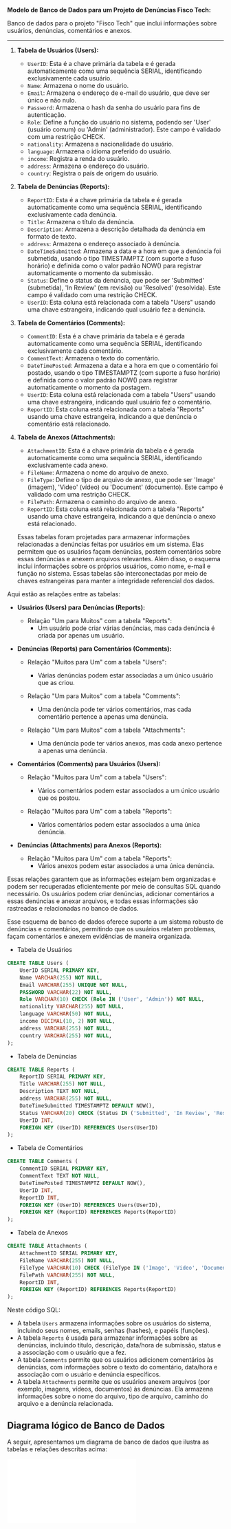 **Modelo de Banco de Dados para um Projeto de Denúncias Fisco Tech:**

Banco de dados para o projeto "Fisco Tech" que inclui informações sobre usuários, denúncias, comentários e anexos.

---

1. **Tabela de Usuários (Users):**
   - `UserID`: Esta é a chave primária da tabela e é gerada automaticamente como uma sequência SERIAL, identificando exclusivamente cada usuário.
   - `Name`: Armazena o nome do usuário.
   - `Email`: Armazena o endereço de e-mail do usuário, que deve ser único e não nulo.
   - `Password`: Armazena o hash da senha do usuário para fins de autenticação.
   - `Role`: Define a função do usuário no sistema, podendo ser 'User' (usuário comum) ou 'Admin' (administrador). Este campo é validado com uma restrição CHECK.
   - `nationality`: Armazena a nacionalidade do usuário.
   - `language`: Armazena o idioma preferido do usuário.
   - `income`: Registra a renda do usuário.
   - `address`: Armazena o endereço do usuário.
   - `country`: Registra o país de origem do usuário.

2. **Tabela de Denúncias (Reports):**
   - `ReportID`: Esta é a chave primária da tabela e é gerada automaticamente como uma sequência SERIAL, identificando exclusivamente cada denúncia.
   - `Title`: Armazena o título da denúncia.
   - `Description`: Armazena a descrição detalhada da denúncia em formato de texto.
   - `address`: Armazena o endereço associado à denúncia.
   - `DateTimeSubmitted`: Armazena a data e a hora em que a denúncia foi submetida, usando o tipo TIMESTAMPTZ (com suporte a fuso horário) e definida como o valor padrão NOW() para registrar automaticamente o momento da submissão.
   - `Status`: Define o status da denúncia, que pode ser 'Submitted' (submetida), 'In Review' (em revisão) ou 'Resolved' (resolvida). Este campo é validado com uma restrição CHECK.
   - `UserID`: Esta coluna está relacionada com a tabela "Users" usando uma chave estrangeira, indicando qual usuário fez a denúncia.

3. **Tabela de Comentários (Comments):**
   - `CommentID`: Esta é a chave primária da tabela e é gerada automaticamente como uma sequência SERIAL, identificando exclusivamente cada comentário.
   - `CommentText`: Armazena o texto do comentário.
   - `DateTimePosted`: Armazena a data e a hora em que o comentário foi postado, usando o tipo TIMESTAMPTZ (com suporte a fuso horário) e definida como o valor padrão NOW() para registrar automaticamente o momento da postagem.
   - `UserID`: Esta coluna está relacionada com a tabela "Users" usando uma chave estrangeira, indicando qual usuário fez o comentário.
   - `ReportID`: Esta coluna está relacionada com a tabela "Reports" usando uma chave estrangeira, indicando a que denúncia o comentário está relacionado.

4. **Tabela de Anexos (Attachments):**
   - `AttachmentID`: Esta é a chave primária da tabela e é gerada automaticamente como uma sequência SERIAL, identificando exclusivamente cada anexo.
   - `FileName`: Armazena o nome do arquivo de anexo.
   - `FileType`: Define o tipo de arquivo de anexo, que pode ser 'Image' (imagem), 'Video' (vídeo) ou 'Document' (documento). Este campo é validado com uma restrição CHECK.
   - `FilePath`: Armazena o caminho do arquivo de anexo.
   - `ReportID`: Esta coluna está relacionada com a tabela "Reports" usando uma chave estrangeira, indicando a que denúncia o anexo está relacionado.

   Essas tabelas foram projetadas para armazenar informações relacionadas a denúncias feitas por usuários em um sistema. Elas permitem que os usuários façam denúncias, postem comentários sobre essas denúncias e anexem arquivos relevantes. Além disso, o esquema inclui informações sobre os próprios usuários, como nome, e-mail e função no sistema. Essas tabelas são interconectadas por meio de chaves estrangeiras para manter a integridade referencial dos dados.

Aqui estão as relações entre as tabelas:

- **Usuários (Users) para Denúncias (Reports):**
        
    - Relação "Um para Muitos" com a tabela "Reports":
        - Um usuário pode criar várias denúncias, mas cada denúncia é criada por apenas um usuário.

- **Denúncias (Reports) para Comentários (Comments):**
        
    - Relação "Muitos para Um" com a tabela "Users":
        - Várias denúncias podem estar associadas a um único usuário que as criou.

    - Relação "Um para Muitos" com a tabela "Comments":
        - Uma denúncia pode ter vários comentários, mas cada comentário pertence a apenas uma denúncia.

    - Relação "Um para Muitos" com a tabela "Attachments":
        - Uma denúncia pode ter vários anexos, mas cada anexo pertence a apenas uma denúncia.


- **Comentários (Comments) para Usuários (Users):**
        
    - Relação "Muitos para Um" com a tabela "Users":
        - Vários comentários podem estar associados a um único usuário que os postou.

    - Relação "Muitos para Um" com a tabela "Reports":
        - Vários comentários podem estar associados a uma única denúncia.

- **Denúncias (Attachments) para Anexos (Reports):**
        
    - Relação "Muitos para Um" com a tabela "Reports":
        - Vários anexos podem estar associados a uma única denúncia.

Essas relações garantem que as informações estejam bem organizadas e podem ser recuperadas eficientemente por meio de consultas SQL quando necessário. Os usuários podem criar denúncias, adicionar comentários a essas denúncias e anexar arquivos, e todas essas informações são rastreadas e relacionadas no banco de dados.

Esse esquema de banco de dados oferece suporte a um sistema robusto de denúncias e comentários, permitindo que os usuários relatem problemas, façam comentários e anexem evidências de maneira organizada.

 - Tabela de Usuários
```sql
CREATE TABLE Users (
    UserID SERIAL PRIMARY KEY,
    Name VARCHAR(255) NOT NULL,
    Email VARCHAR(255) UNIQUE NOT NULL,
    PASSWORD VARCHAR(22) NOT NULL,
    Role VARCHAR(10) CHECK (Role IN ('User', 'Admin')) NOT NULL,
    nationality VARCHAR(255) NOT NULL,
    language VARCHAR(50) NOT NULL,
    income DECIMAL(10, 2) NOT NULL,
    address VARCHAR(255) NOT NULL,
    country VARCHAR(255) NOT NULL,
);
```
 - Tabela de Denúncias
```sql
CREATE TABLE Reports (
    ReportID SERIAL PRIMARY KEY,
    Title VARCHAR(255) NOT NULL,
    Description TEXT NOT NULL,
    address VARCHAR(255) NOT NULL,
    DateTimeSubmitted TIMESTAMPTZ DEFAULT NOW(),
    Status VARCHAR(20) CHECK (Status IN ('Submitted', 'In Review', 'Resolved')) DEFAULT 'Submitted',
    UserID INT,
    FOREIGN KEY (UserID) REFERENCES Users(UserID)
);
```
 - Tabela de Comentários
```sql
CREATE TABLE Comments (
    CommentID SERIAL PRIMARY KEY,
    CommentText TEXT NOT NULL,
    DateTimePosted TIMESTAMPTZ DEFAULT NOW(),
    UserID INT,
    ReportID INT,
    FOREIGN KEY (UserID) REFERENCES Users(UserID),
    FOREIGN KEY (ReportID) REFERENCES Reports(ReportID)
);
```
 - Tabela de Anexos
```sql
CREATE TABLE Attachments (
    AttachmentID SERIAL PRIMARY KEY,
    FileName VARCHAR(255) NOT NULL,
    FileType VARCHAR(10) CHECK (FileType IN ('Image', 'Video', 'Document')) NOT NULL,
    FilePath VARCHAR(255) NOT NULL,
    ReportID INT,
    FOREIGN KEY (ReportID) REFERENCES Reports(ReportID)
);
```

Neste código SQL:

- A tabela `Users` armazena informações sobre os usuários do sistema, incluindo seus nomes, emails, senhas (hashes), e papéis (funções).
- A tabela `Reports` é usada para armazenar informações sobre as denúncias, incluindo título, descrição, data/hora de submissão, status e a associação com o usuário que a fez.
- A tabela `Comments` permite que os usuários adicionem comentários às denúncias, com informações sobre o texto do comentário, data/hora e associação com o usuário e denúncia específicos.
- A tabela `Attachments` permite que os usuários anexem arquivos (por exemplo, imagens, vídeos, documentos) às denúncias. Ela armazena informações sobre o nome do arquivo, tipo de arquivo, caminho do arquivo e a denúncia relacionada.

## Diagrama lógico de Banco de Dados

A seguir, apresentamos um diagrama de banco de dados que ilustra as tabelas e relações descritas acima:

![Diagrama de Banco de Dados](./Logic_model_BRMW.pdf)